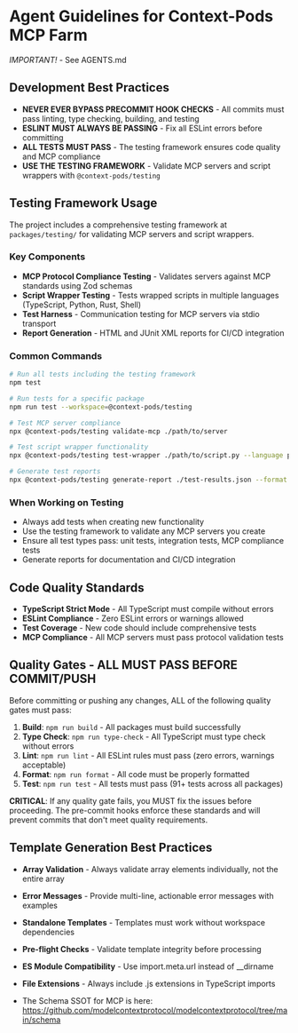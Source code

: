 # Agent Guidelines for Context-Pods MCP Farm

_IMPORTANT!_ - See AGENTS.md

## Development Best Practices

- **NEVER EVER BYPASS PRECOMMIT HOOK CHECKS** - All commits must pass linting, type checking, building, and testing
- **ESLINT MUST ALWAYS BE PASSING** - Fix all ESLint errors before committing
- **ALL TESTS MUST PASS** - The testing framework ensures code quality and MCP compliance
- **USE THE TESTING FRAMEWORK** - Validate MCP servers and script wrappers with `@context-pods/testing`

## Testing Framework Usage

The project includes a comprehensive testing framework at `packages/testing/` for validating MCP servers and script wrappers.

### Key Components

- **MCP Protocol Compliance Testing** - Validates servers against MCP standards using Zod schemas
- **Script Wrapper Testing** - Tests wrapped scripts in multiple languages (TypeScript, Python, Rust, Shell)
- **Test Harness** - Communication testing for MCP servers via stdio transport
- **Report Generation** - HTML and JUnit XML reports for CI/CD integration

### Common Commands

```bash
# Run all tests including the testing framework
npm test

# Run tests for a specific package
npm run test --workspace=@context-pods/testing

# Test MCP server compliance
npx @context-pods/testing validate-mcp ./path/to/server

# Test script wrapper functionality
npx @context-pods/testing test-wrapper ./path/to/script.py --language python

# Generate test reports
npx @context-pods/testing generate-report ./test-results.json --format html
```

### When Working on Testing

- Always add tests when creating new functionality
- Use the testing framework to validate any MCP servers you create
- Ensure all test types pass: unit tests, integration tests, MCP compliance tests
- Generate reports for documentation and CI/CD integration

## Code Quality Standards

- **TypeScript Strict Mode** - All TypeScript must compile without errors
- **ESLint Compliance** - Zero ESLint errors or warnings allowed
- **Test Coverage** - New code should include comprehensive tests
- **MCP Compliance** - All MCP servers must pass protocol validation tests

## Quality Gates - ALL MUST PASS BEFORE COMMIT/PUSH

Before committing or pushing any changes, ALL of the following quality gates must pass:

1. **Build**: `npm run build` - All packages must build successfully
2. **Type Check**: `npm run type-check` - All TypeScript must type check without errors
3. **Lint**: `npm run lint` - All ESLint rules must pass (zero errors, warnings acceptable)
4. **Format**: `npm run format` - All code must be properly formatted
5. **Test**: `npm run test` - All tests must pass (91+ tests across all packages)

**CRITICAL**: If any quality gate fails, you MUST fix the issues before proceeding. The pre-commit hooks enforce these standards and will prevent commits that don't meet quality requirements.

## Template Generation Best Practices

- **Array Validation** - Always validate array elements individually, not the entire array
- **Error Messages** - Provide multi-line, actionable error messages with examples
- **Standalone Templates** - Templates must work without workspace dependencies
- **Pre-flight Checks** - Validate template integrity before processing
- **ES Module Compatibility** - Use import.meta.url instead of \_\_dirname
- **File Extensions** - Always include .js extensions in TypeScript imports

- The Schema SSOT for MCP is here: https://github.com/modelcontextprotocol/modelcontextprotocol/tree/main/schema
